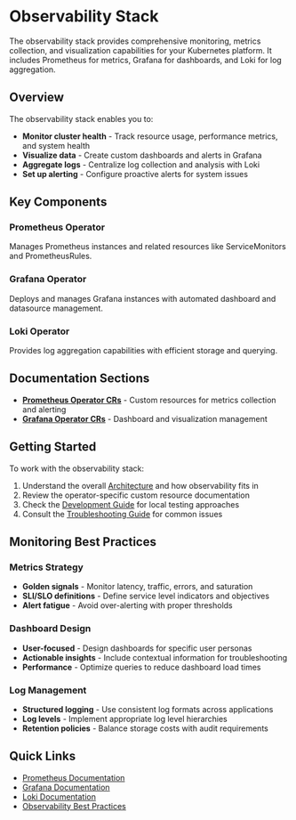 # Observability Stack

The observability stack provides comprehensive monitoring, metrics collection, and visualization capabilities for your Kubernetes platform. It includes Prometheus for metrics, Grafana for dashboards, and Loki for log aggregation.

## Overview

The observability stack enables you to:

- **Monitor cluster health** - Track resource usage, performance metrics, and system health
- **Visualize data** - Create custom dashboards and alerts in Grafana
- **Aggregate logs** - Centralize log collection and analysis with Loki
- **Set up alerting** - Configure proactive alerts for system issues

## Key Components

### Prometheus Operator
Manages Prometheus instances and related resources like ServiceMonitors and PrometheusRules.

### Grafana Operator
Deploys and manages Grafana instances with automated dashboard and datasource management.

### Loki Operator
Provides log aggregation capabilities with efficient storage and querying.

## Documentation Sections

- **[Prometheus Operator CRs](prometheus-operator-crs.md)** - Custom resources for metrics collection and alerting
- **[Grafana Operator CRs](grafana-operator-crs.md)** - Dashboard and visualization management

## Getting Started

To work with the observability stack:

1. Understand the overall [Architecture](../architecture.md) and how observability fits in
2. Review the operator-specific custom resource documentation
3. Check the [Development Guide](../development.md) for local testing approaches
4. Consult the [Troubleshooting Guide](../troubleshooting.md) for common issues

## Monitoring Best Practices

### Metrics Strategy
- **Golden signals** - Monitor latency, traffic, errors, and saturation
- **SLI/SLO definitions** - Define service level indicators and objectives
- **Alert fatigue** - Avoid over-alerting with proper thresholds

### Dashboard Design
- **User-focused** - Design dashboards for specific user personas
- **Actionable insights** - Include contextual information for troubleshooting
- **Performance** - Optimize queries to reduce dashboard load times

### Log Management
- **Structured logging** - Use consistent log formats across applications
- **Log levels** - Implement appropriate log level hierarchies
- **Retention policies** - Balance storage costs with audit requirements

## Quick Links

- [Prometheus Documentation](https://prometheus.io/docs/)
- [Grafana Documentation](https://grafana.com/docs/)
- [Loki Documentation](https://grafana.com/docs/loki/)
- [Observability Best Practices](https://sre.google/sre-book/monitoring-distributed-systems/)